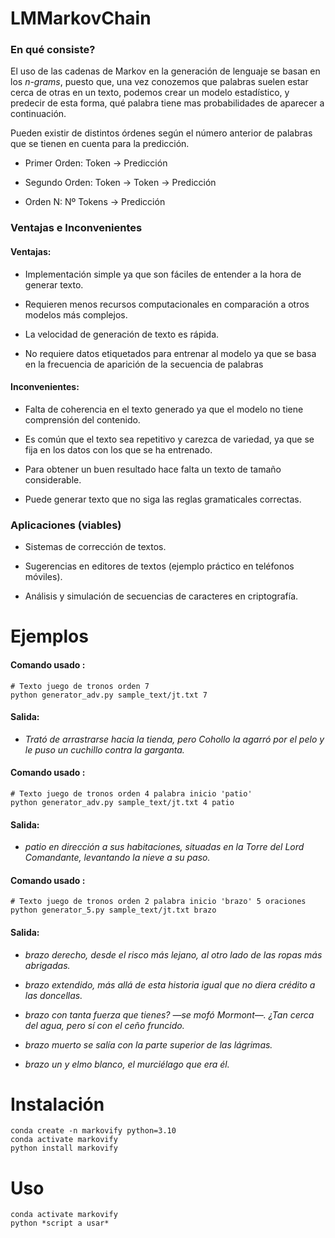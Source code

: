 # LMMarkovChain

### En qué consiste?

El uso de las cadenas de Markov en la generación de lenguaje se basan en los *n-grams*, puesto que, una vez conozemos que palabras suelen estar cerca de otras en un texto, podemos crear un modelo estadístico, y predecir de esta forma, qué palabra tiene mas probabilidades de aparecer a continuación.

Pueden existir de distintos órdenes según el número anterior de palabras que se tienen en cuenta para la predicción.

- Primer Orden: Token -> Predicción 

- Segundo Orden: Token -> Token -> Predicción

- Orden N: Nº Tokens -> Predicción


### Ventajas e Inconvenientes

#### Ventajas:

- Implementación simple ya que son fáciles de entender a la hora de generar texto.

- Requieren menos recursos computacionales en comparación a otros modelos más complejos.

- La velocidad de generación de texto es rápida.

- No requiere datos etiquetados para entrenar al modelo ya que se basa en la frecuencia  de aparición de la secuencia de palabras 

#### Inconvenientes:

- Falta de coherencia en el texto generado ya que el modelo no tiene comprensión del contenido.

- Es común que el texto sea repetitivo y carezca de variedad, ya que se fija en los datos con los que se ha entrenado.

- Para obtener un buen resultado hace falta un texto de tamaño considerable.

- Puede generar texto que no siga las reglas gramaticales correctas.

### Aplicaciones (viables)

- Sistemas de corrección de textos.

- Sugerencias en editores de textos (ejemplo práctico en teléfonos móviles).

- Análisis y simulación de secuencias de caracteres en criptografía.

# Ejemplos

#### Comando usado :

```console
# Texto juego de tronos orden 7
python generator_adv.py sample_text/jt.txt 7
```

#### Salida:

- *Trató de arrastrarse hacia la tienda, pero Cohollo la agarró por el pelo y le puso un cuchillo contra la garganta.*

#### Comando usado :

```console
# Texto juego de tronos orden 4 palabra inicio 'patio'
python generator_adv.py sample_text/jt.txt 4 patio
```

#### Salida:

- *patio en dirección a sus habitaciones, situadas en la Torre del Lord Comandante, levantando la nieve a su paso.*

#### Comando usado :

```console
# Texto juego de tronos orden 2 palabra inicio 'brazo' 5 oraciones
python generator_5.py sample_text/jt.txt brazo
```

#### Salida:

- *brazo derecho, desde el risco más lejano, al otro lado de las ropas más abrigadas.*

- *brazo extendido, más allá de esta historia igual que no diera crédito a las doncellas.*

- *brazo con tanta fuerza que tienes? —se mofó Mormont—. ¿Tan cerca del agua, pero sí con el ceño fruncido.*

- *brazo muerto se salía con la parte superior de las lágrimas.*

- *brazo un y elmo blanco, el murciélago que era él.*

# Instalación

```console
conda create -n markovify python=3.10
conda activate markovify
python install markovify
```

# Uso

```console
conda activate markovify
python *script a usar*
```
